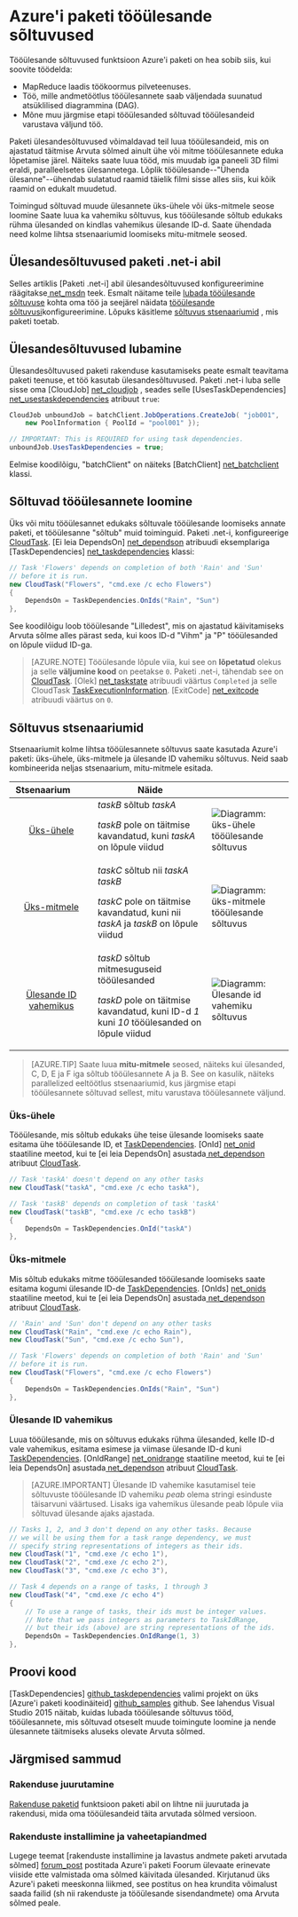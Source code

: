 <properties
    pageTitle="Tööülesande Azure'i paketi sõltuvused | Microsoft Azure'i"
    description="Muude toimingute MapReduce laad ja sarnase suur andmete töötlemiseks edukaks sõltuvad tööülesannete loomine rakenduses Azure'i paketi töökoormus."
    services="batch"
    documentationCenter=".net"
    authors="mmacy"
    manager="timlt"
    editor="" />

<tags
    ms.service="batch"
    ms.devlang="multiple"
    ms.topic="article"
    ms.tgt_pltfrm="vm-windows"
    ms.workload="big-compute"
    ms.date="09/28/2016"
    ms.author="marsma" />

# <a name="task-dependencies-in-azure-batch"></a>Azure'i paketi tööülesande sõltuvused

Tööülesande sõltuvused funktsioon Azure'i paketi on hea sobib siis, kui soovite töödelda:

- MapReduce laadis töökoormus pilveteenuses.
- Töö, mille andmetöötlus tööülesannete saab väljendada suunatud atsüklilised diagrammina (DAG).
- Mõne muu järgmise etapi tööülesanded sõltuvad tööülesandeid varustava väljund töö.

Paketi ülesandesõltuvused võimaldavad teil luua tööülesandeid, mis on ajastatud täitmise Arvuta sõlmed ainult ühe või mitme tööülesannete eduka lõpetamise järel. Näiteks saate luua tööd, mis muudab iga paneeli 3D filmi eraldi, paralleelsetes ülesannetega. Lõplik tööülesande--"Ühenda ülesanne"--ühendab sulatatud raamid täielik filmi sisse alles siis, kui kõik raamid on edukalt muudetud.

Toimingud sõltuvad muude ülesannete üks-ühele või üks-mitmele seose loomine Saate luua ka vahemiku sõltuvus, kus tööülesande sõltub edukaks rühma ülesanded on kindlas vahemikus ülesande ID-d. Saate ühendada need kolme lihtsa stsenaariumid loomiseks mitu-mitmele seosed.

## <a name="task-dependencies-with-batch-net"></a>Ülesandesõltuvused paketi .net-i abil

Selles artiklis [Paketi .net-i] abil ülesandesõltuvused konfigureerimine räägitakse[ net_msdn] teek. Esmalt näitame teile [lubada tööülesande sõltuvuse](#enable-task-dependencies) kohta oma töö ja seejärel näidata [tööülesande sõltuvusi](#create-dependent-tasks)konfigureerimine. Lõpuks käsitleme [sõltuvus stsenaariumid](#dependency-scenarios) , mis paketi toetab.

## <a name="enable-task-dependencies"></a>Ülesandesõltuvused lubamine

Ülesandesõltuvused paketi rakenduse kasutamiseks peate esmalt teavitama paketi teenuse, et töö kasutab ülesandesõltuvused. Paketi .net-i luba selle sisse oma [CloudJob] [ net_cloudjob] , seades selle [UsesTaskDependencies] [ net_usestaskdependencies] atribuut `true`:

```csharp
CloudJob unboundJob = batchClient.JobOperations.CreateJob( "job001",
    new PoolInformation { PoolId = "pool001" });

// IMPORTANT: This is REQUIRED for using task dependencies.
unboundJob.UsesTaskDependencies = true;
```

Eelmise koodilõigu, "batchClient" on näiteks [BatchClient] [ net_batchclient] klassi.

## <a name="create-dependent-tasks"></a>Sõltuvad tööülesannete loomine

Üks või mitu tööülesannet edukaks sõltuvale tööülesande loomiseks annate paketi, et tööülesanne "sõltub" muid toiminguid. Paketi .net-i, konfigureerige [CloudTask][net_cloudtask]. [Ei leia DependsOn] [net_dependson] atribuudi eksemplariga [TaskDependencies] [ net_taskdependencies] klassi:

```csharp
// Task 'Flowers' depends on completion of both 'Rain' and 'Sun'
// before it is run.
new CloudTask("Flowers", "cmd.exe /c echo Flowers")
{
    DependsOn = TaskDependencies.OnIds("Rain", "Sun")
},
```

See koodilõigu loob tööülesande "Lilledest", mis on ajastatud käivitamiseks Arvuta sõlme alles pärast seda, kui koos ID-d "Vihm" ja "P" tööülesanded on lõpule viidud ID-ga.

 > [AZURE.NOTE] Tööülesande lõpule viia, kui see on **lõpetatud** olekus ja selle **väljumine kood** on peetakse `0`. Paketi .net-i, tähendab see on [CloudTask][net_cloudtask]. [Olek] [net_taskstate] atribuudi väärtus `Completed` ja selle CloudTask [TaskExecutionInformation][net_taskexecutioninformation]. [ExitCode] [net_exitcode] atribuudi väärtus on `0`.

## <a name="dependency-scenarios"></a>Sõltuvus stsenaariumid

Stsenaariumit kolme lihtsa tööülesannete sõltuvus saate kasutada Azure'i paketi: üks-ühele, üks-mitmele ja ülesande ID vahemiku sõltuvus. Neid saab kombineerida neljas stsenaarium, mitu-mitmele esitada.

 Stsenaarium&nbsp;&nbsp;&nbsp;&nbsp;&nbsp;&nbsp;&nbsp; | Näide | |
 :-------------------: | ------------------- | -------------------
 [Üks-ühele](#one-to-one) | *taskB* sõltub *taskA* <p/> *taskB* pole on täitmise kavandatud, kuni *taskA* on lõpule viidud | ![Diagramm: üks-ühele tööülesande sõltuvus][1]
 [Üks-mitmele](#one-to-many) | *taskC* sõltub nii *taskA* *taskB* <p/> *taskC* pole on täitmise kavandatud, kuni nii *taskA* ja *taskB* on lõpule viidud | ![Diagramm: üks-mitmele tööülesande sõltuvus][2]
 [Ülesande ID vahemikus](#task-id-range) | *taskD* sõltub mitmesuguseid tööülesanded <p/> *taskD* pole on täitmise kavandatud, kuni ID-d *1* kuni *10* tööülesanded on lõpule viidud | ![Diagramm: Ülesande id vahemiku sõltuvus][3]

>[AZURE.TIP] Saate luua **mitu-mitmele** seosed, näiteks kui ülesanded, C, D, E ja F iga sõltub tööülesannete A ja B. See on kasulik, näiteks parallelized eeltöötlus stsenaariumid, kus järgmise etapi tööülesannete sõltuvad sellest, mitu varustava tööülesannete väljund.

### <a name="one-to-one"></a>Üks-ühele

Tööülesande, mis sõltub edukaks ühe teise ülesande loomiseks saate esitama ühe tööülesande ID, et [TaskDependencies][net_taskdependencies]. [OnId] [net_onid] staatiline meetod, kui te [ei leia DependsOn] asustada[ net_dependson] atribuut [CloudTask][net_cloudtask].

```csharp
// Task 'taskA' doesn't depend on any other tasks
new CloudTask("taskA", "cmd.exe /c echo taskA"),

// Task 'taskB' depends on completion of task 'taskA'
new CloudTask("taskB", "cmd.exe /c echo taskB")
{
    DependsOn = TaskDependencies.OnId("taskA")
},
```

### <a name="one-to-many"></a>Üks-mitmele

Mis sõltub edukaks mitme tööülesanded tööülesande loomiseks saate esitama kogumi ülesande ID-de [TaskDependencies][net_taskdependencies]. [OnIds] [net_onids] staatiline meetod, kui te [ei leia DependsOn] asustada[ net_dependson] atribuut [CloudTask][net_cloudtask].

```csharp
// 'Rain' and 'Sun' don't depend on any other tasks
new CloudTask("Rain", "cmd.exe /c echo Rain"),
new CloudTask("Sun", "cmd.exe /c echo Sun"),

// Task 'Flowers' depends on completion of both 'Rain' and 'Sun'
// before it is run.
new CloudTask("Flowers", "cmd.exe /c echo Flowers")
{
    DependsOn = TaskDependencies.OnIds("Rain", "Sun")
},
```

### <a name="task-id-range"></a>Ülesande ID vahemikus

Luua tööülesande, mis on sõltuvus edukaks rühma ülesanded, kelle ID-d vale vahemikus, esitama esimese ja viimase ülesande ID-d kuni [TaskDependencies][net_taskdependencies]. [OnIdRange] [net_onidrange] staatiline meetod, kui te [ei leia DependsOn] asustada[ net_dependson] atribuut [CloudTask][net_cloudtask].

>[AZURE.IMPORTANT] Ülesande ID vahemike kasutamisel teie sõltuvuste tööülesande ID vahemiku *peab* olema stringi esinduste täisarvuni väärtused. Lisaks iga vahemikus ülesande peab lõpule viia sõltuvad ülesande ajaks ajastada.

```csharp
// Tasks 1, 2, and 3 don't depend on any other tasks. Because
// we will be using them for a task range dependency, we must
// specify string representations of integers as their ids.
new CloudTask("1", "cmd.exe /c echo 1"),
new CloudTask("2", "cmd.exe /c echo 2"),
new CloudTask("3", "cmd.exe /c echo 3"),

// Task 4 depends on a range of tasks, 1 through 3
new CloudTask("4", "cmd.exe /c echo 4")
{
    // To use a range of tasks, their ids must be integer values.
    // Note that we pass integers as parameters to TaskIdRange,
    // but their ids (above) are string representations of the ids.
    DependsOn = TaskDependencies.OnIdRange(1, 3)
},
```

## <a name="code-sample"></a>Proovi kood

[TaskDependencies] [ github_taskdependencies] valimi projekt on üks [Azure'i paketi koodinäiteid] [ github_samples] github. See lahendus Visual Studio 2015 näitab, kuidas lubada tööülesande sõltuvus tööd, tööülesannete, mis sõltuvad otseselt muude toimingute loomine ja nende ülesannete täitmiseks aluseks olevate Arvuta sõlmed.

## <a name="next-steps"></a>Järgmised sammud

### <a name="application-deployment"></a>Rakenduse juurutamine

[Rakenduse paketid](batch-application-packages.md) funktsioon paketi abil on lihtne nii juurutada ja rakendusi, mida oma tööülesandeid täita arvutada sõlmed versioon.

### <a name="installing-applications-and-staging-data"></a>Rakenduste installimine ja vaheetapiandmed

Lugege teemat [rakenduste installimine ja lavastus andmete paketi arvutada sõlmed] [ forum_post] postitada Azure'i paketi Foorum ülevaate erinevate viiside ette valmistada oma sõlmed käivitada ülesanded. Kirjutanud üks Azure'i paketi meeskonna liikmed, see postitus on hea krundita võimalust saada failid (sh nii rakenduste ja tööülesande sisendandmete) oma Arvuta sõlmed peale.

[forum_post]: https://social.msdn.microsoft.com/Forums/en-US/87b19671-1bdf-427a-972c-2af7e5ba82d9/installing-applications-and-staging-data-on-batch-compute-nodes?forum=azurebatch
[github_taskdependencies]: https://github.com/Azure/azure-batch-samples/tree/master/CSharp/ArticleProjects/TaskDependencies
[github_samples]: https://github.com/Azure/azure-batch-samples
[net_batchclient]: https://msdn.microsoft.com/library/azure/microsoft.azure.batch.batchclient.aspx
[net_cloudjob]: https://msdn.microsoft.com/library/azure/microsoft.azure.batch.cloudjob.aspx
[net_cloudtask]: https://msdn.microsoft.com/library/azure/microsoft.azure.batch.cloudtask.aspx
[net_dependson]: https://msdn.microsoft.com/library/azure/microsoft.azure.batch.cloudtask.dependson.aspx
[net_exitcode]: https://msdn.microsoft.com/library/azure/microsoft.azure.batch.taskexecutioninformation.exitcode.aspx
[net_msdn]: https://msdn.microsoft.com/library/azure/mt348682.aspx
[net_onid]: https://msdn.microsoft.com/library/microsoft.azure.batch.taskdependencies.onid.aspx
[net_onids]: https://msdn.microsoft.com/library/microsoft.azure.batch.taskdependencies.onids.aspx
[net_onidrange]: https://msdn.microsoft.com/library/microsoft.azure.batch.taskdependencies.onidrange.aspx
[net_taskexecutioninformation]: https://msdn.microsoft.com/library/azure/microsoft.azure.batch.taskexecutioninformation.aspx
[net_taskstate]: https://msdn.microsoft.com/library/azure/microsoft.azure.batch.common.taskstate.aspx
[net_usestaskdependencies]: https://msdn.microsoft.com/library/azure/microsoft.azure.batch.cloudjob.usestaskdependencies.aspx
[net_taskdependencies]: https://msdn.microsoft.com/library/azure/microsoft.azure.batch.taskdependencies.aspx

[1]: ./media/batch-task-dependency/01_one_to_one.png "Diagramm: üks-ühele sõltuvus"
[2]: ./media/batch-task-dependency/02_one_to_many.png "Diagramm: üks-mitmele sõltuvus"
[3]: ./media/batch-task-dependency/03_task_id_range.png "Diagramm: ülesande id vahemiku sõltuvus"
